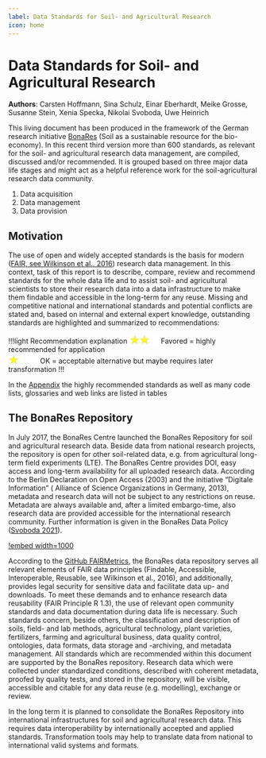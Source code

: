 ```yaml
---
label: Data Standards for Soil- and Agricultural Research 
icon: home
---
```


# Data Standards for Soil- and Agricultural Research

**Authors**: Carsten Hoffmann, Sina Schulz, Einar Eberhardt, Meike Grosse, Susanne Stein, Xenia Specka, Nikolai Svoboda,
Uwe Heinrich

This living document has been produced in the framework of the German research
initiative [BonaRes](https://www.bonares.de) (Soil as a sustainable resource for the bio-economy). 
In this recent third version more than 600 standards, as relevant
for the soil- and agricultural research data management, are compiled, discussed and/or recommended. It is grouped based
on three major data life stages and might act as a helpful reference work for the soil-agricultural research data
community.

1. Data acquisition
2. Data management
3. Data provision

## Motivation

The use of open and widely accepted standards is the basis for
modern ([FAIR, see Wilkinson et al., 2016](https://doi.org/10.1038/sdata.2016.18)) research data management. In this
context, task of this report is to describe, compare, review and recommend standards for the whole data life and to
assist soil- and agricultural scientists to store their research data into a data infrastructure to make them findable
and accessible in the long-term for any reuse. Missing and competitive national and international standards and
potential conflicts are stated and, based on internal and external expert knowledge, outstanding standards are
highlighted and summarized to recommendations:

!!!light Recommendation explanation
<img src="/static/img/two_star.jpg" width="60" valign="bottom" > Favored = highly recommended for application <br>
<img src="/static/img/one_star.jpg" width="60" valign="bottom" > OK = acceptable alternative but maybe requires later transformation
!!!

In the [Appendix](appendix/index.md) the highly recommended standards as well as many code lists, glossaries and web links are listed in
tables

## The BonaRes Repository

In July 2017, the BonaRes Centre launched the BonaRes Repository for soil and agricultural research data. Beside data from
national research projects, the repository is open for other soil-related data, e.g. from agricultural long-term field
experiments (LTE). The BonaRes Centre provides DOI, easy access and long-term availability for all uploaded
research data. According to the Berlin Declaration on Open Access (2003) and the initiative “Digitale Information” (
Alliance of Science Organizations in Germany, 2013), metadata and research data will not be subject to any restrictions
on reuse. Metadata are always available and, after a limited embargo-time, also research data are provided accessible
for the international research community. Further information is given in the BonaRes Data
Policy ([Svoboda 2021](https://doi.org/https://doi.org/10.20387/BonaRes-RYCV-30RK)).

[!embed width=1000](https://youtu.be/wo0Rv4YPjCo)

According to the [GitHub FAIRMetrics](https://github.com/FAIRMetrics/Metrics), the BonaRes data repository serves all
relevant elements of FAIR data principles (Findable, Accessible, Interoperable, Reusable, see Wilkinson et al., 2016),
and additionally, provides legal security for sensitive data and facilitate data up- and downloads. To meet these
demands and to enhance research data reusability (FAIR Principle R 1.3), the use of relevant open community standards
and data documentation during data life is necessary. Such standards concern, beside others, the classification and
description of soils, field- and lab methods, agricultural technology, plant varieties, fertilizers, farming and
agricultural business, data quality control, ontologies, data formats, data storage and -archiving, and metadata
management. All standards which are recommended within this document are supported by the BonaRes repository. Research
data which were collected under standardized conditions, described with coherent metadata, proofed by quality tests, and
stored in the repository, will be visible, accessible and citable for any data reuse (e.g. modelling), exchange or
review.

In the long term it is planned to consolidate the BonaRes Repository into international infrastructures for soil and
agricultural research data. This requires data interoperability by internationally accepted and applied standards.
Transformation tools may help to translate data from national to international valid systems and formats. 

